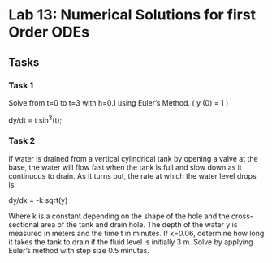 # Lab 13: Numerical Solutions for first Order ODEs

## Tasks
### Task 1
Solve from t=0 to t=3 with h=0.1 using Euler’s Method. ( y (0) = 1 )

dy/dt = t sin<sup>3</sup>(t);

### Task 2
If water is drained from a vertical cylindrical tank by opening a valve at the base, the water will flow fast when the tank is full and slow down as it continuous to drain. As it turns out, the rate at which the water level drops is:

dy/dx = -k sqrt(y)

Where k is a constant depending on the shape of the hole and the cross-sectional area of the tank and drain hole. The depth of the water y is measured in meters and the time t in minutes. If k=0.06, determine how long it takes the tank to drain if the fluid level is initially 3 m. Solve by applying Euler’s method with step size 0.5 minutes.